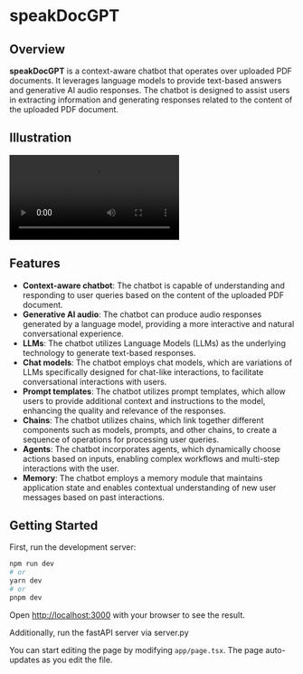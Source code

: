# speakDocGPT

## Overview
**speakDocGPT** is a context-aware chatbot that operates over uploaded PDF documents. It leverages language models to provide text-based answers and generative AI audio responses. The chatbot is designed to assist users in extracting information and generating responses related to the content of the uploaded PDF document.

## Illustration

![Video Title](https://github.com/sumair0/speakDocGPT/blob/main/etc/speakDocGPT_illustration.mp4)

## Features
- **Context-aware chatbot**: The chatbot is capable of understanding and responding to user queries based on the content of the uploaded PDF document.
- **Generative AI audio**: The chatbot can produce audio responses generated by a language model, providing a more interactive and natural conversational experience.
- **LLMs**: The chatbot utilizes Language Models (LLMs) as the underlying technology to generate text-based responses.
- **Chat models**: The chatbot employs chat models, which are variations of LLMs specifically designed for chat-like interactions, to facilitate conversational interactions with users.
- **Prompt templates**: The chatbot utilizes prompt templates, which allow users to provide additional context and instructions to the model, enhancing the quality and relevance of the responses.
- **Chains**: The chatbot utilizes chains, which link together different components such as models, prompts, and other chains, to create a sequence of operations for processing user queries.
- **Agents**: The chatbot incorporates agents, which dynamically choose actions based on inputs, enabling complex workflows and multi-step interactions with the user.
- **Memory**: The chatbot employs a memory module that maintains application state and enables contextual understanding of new user messages based on past interactions.


## Getting Started

First, run the development server:

```bash
npm run dev
# or
yarn dev
# or
pnpm dev
```

Open [http://localhost:3000](http://localhost:3000) with your browser to see the result.

Additionally, run the fastAPI server via server.py

You can start editing the page by modifying `app/page.tsx`. The page auto-updates as you edit the file.

